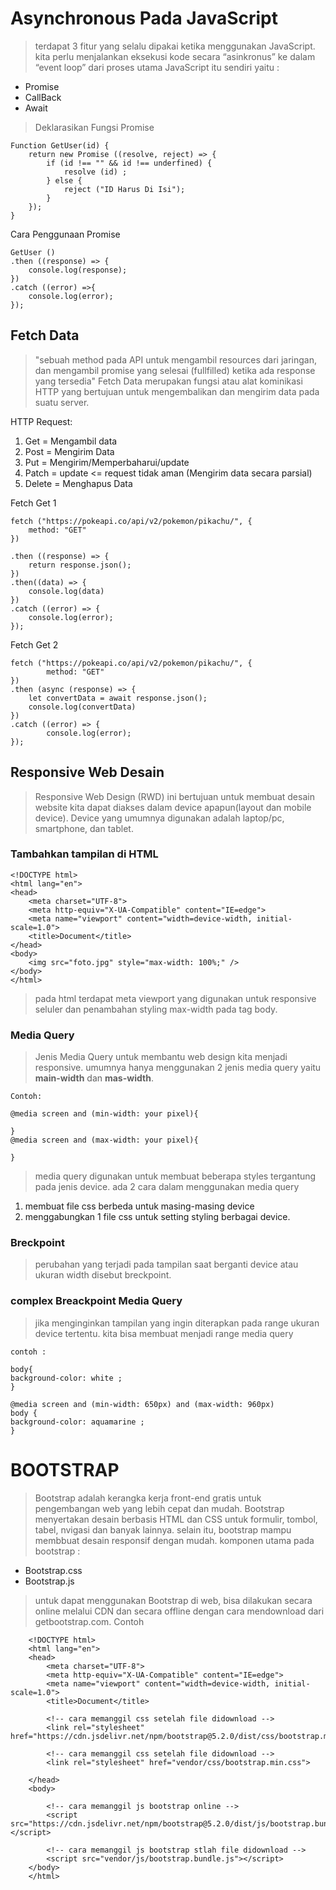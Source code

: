 # Asynchronous Pada JavaScript

> terdapat 3 fitur yang selalu dipakai ketika menggunakan JavaScript. kita perlu menjalankan eksekusi kode secara “asinkronus” ke dalam “event loop” dari proses utama JavaScript itu sendiri yaitu :

- Promise
- CallBack
- Await

> Deklarasikan Fungsi Promise

    Function GetUser(id) {
        return new Promise ((resolve, reject) => {
            if (id !== "" && id !== underfined) {
                resolve (id) ;
            } else {
                reject ("ID Harus Di Isi");
            }
        });
    }

Cara Penggunaan Promise

    GetUser ()
    .then ((response) => {
        console.log(response);
    })
    .catch ((error) =>{
        console.log(error);
    });

## Fetch Data
> "sebuah method pada API untuk mengambil resources dari jaringan, dan mengambil promise yang selesai (fullfilled) ketika ada response yang tersedia"
> Fetch Data merupakan fungsi atau alat kominikasi HTTP yang bertujuan untuk mengembalikan dan mengirim data pada suatu server.

HTTP Request:

1. Get = Mengambil data
2. Post = Mengirim Data
3. Put = Mengirim/Memperbaharui/update
4. Patch = update <= request tidak aman (Mengirim data secara parsial)
5. Delete = Menghapus Data

Fetch Get 1

    fetch ("https://pokeapi.co/api/v2/pokemon/pikachu/", {
        method: "GET"
    })

    .then ((response) => {
        return response.json();
    })
    .then((data) => {
        console.log(data)
    })
    .catch ((error) => {
        console.log(error);
    });

Fetch Get 2

    fetch ("https://pokeapi.co/api/v2/pokemon/pikachu/", {
            method: "GET"
    })
    .then (async (response) => {
        let convertData = await response.json();
        console.log(convertData)
    })
    .catch ((error) => {
            console.log(error);
    });

## Responsive Web Desain

> Responsive Web Design (RWD) ini bertujuan untuk membuat desain website kita dapat diakses dalam device apapun(layout dan mobile device). Device yang umumnya digunakan adalah laptop/pc, smartphone, dan tablet.

### Tambahkan tampilan di HTML
    <!DOCTYPE html>
    <html lang="en">
    <head>
        <meta charset="UTF-8">
        <meta http-equiv="X-UA-Compatible" content="IE=edge">
        <meta name="viewport" content="width=device-width, initial-scale=1.0">
        <title>Document</title>
    </head>
    <body>
        <img src="foto.jpg" style="max-width: 100%;" />
    </body>
    </html>

> pada html terdapat meta viewport yang digunakan untuk responsive seluler dan penambahan styling max-width pada tag body.

### Media Query

> Jenis Media Query untuk membantu web design kita menjadi responsive. umumnya hanya menggunakan 2 jenis media query yaitu **main-width** dan **mas-width**.

    Contoh:

    @media screen and (min-width: your pixel){

    }
    @media screen and (max-width: your pixel){

    }

> media query digunakan untuk membuat beberapa styles tergantung pada jenis device. ada 2 cara dalam menggunakan media query

1. membuat file css berbeda untuk masing-masing device
2. menggabungkan 1 file css untuk setting styling berbagai device.

### Breckpoint

> perubahan yang terjadi pada tampilan saat berganti device atau ukuran width disebut breckpoint.

### complex Breackpoint Media Query

> jika menginginkan tampilan yang ingin diterapkan pada range ukuran device tertentu. kita bisa membuat menjadi range media query

    contoh :

    body{
    background-color: white ;
    }

    @media screen and (min-width: 650px) and (max-width: 960px)
    body {
    background-color: aquamarine ;
    }

# **BOOTSTRAP**
> Bootstrap adalah kerangka kerja front-end gratis untuk pengembangan web yang lebih cepat dan mudah. Bootstrap menyertakan desain berbasis HTML dan CSS untuk formulir, tombol, tabel, nvigasi dan banyak lainnya. selain itu, bootstrap mampu membbuat desain responsif dengan mudah.
> komponen utama pada bootstrap :
- Bootstrap.css
- Bootstrap.js
> untuk dapat menggunakan Bootstrap di web, bisa dilakukan secara online melalui CDN dan secara offline dengan cara mendownload dari getbootstrap.com.
    Contoh

        <!DOCTYPE html>
        <html lang="en">
        <head>
            <meta charset="UTF-8">
            <meta http-equiv="X-UA-Compatible" content="IE=edge">
            <meta name="viewport" content="width=device-width, initial-scale=1.0">
            <title>Document</title>

            <!-- cara memanggil css setelah file didownload -->
            <link rel="stylesheet" href="https://cdn.jsdelivr.net/npm/bootstrap@5.2.0/dist/css/bootstrap.min.css">

            <!-- cara memanggil css setelah file didownload -->
            <link rel="stylesheet" href="vendor/css/bootstrap.min.css">

        </head>
        <body>
        
            <!-- cara memanggil js bootstrap online -->
            <script src="https://cdn.jsdelivr.net/npm/bootstrap@5.2.0/dist/js/bootstrap.bundle.min.js"></script>

            <!-- cara memanggil js bootstrap stlah file didownload -->
            <script src="vendor/js/bootstrap.bundle.js"></script>
        </body>
        </html> 

    

